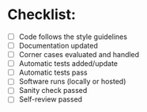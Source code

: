 # Checklist:

- [ ] Code follows the style guidelines
- [ ] Documentation updated
- [ ] Corner cases evaluated and handled
- [ ] Automatic tests added/update
- [ ] Automatic tests pass
- [ ] Software runs (locally or hosted)
- [ ] Sanity check passed
- [ ] Self-review passed
